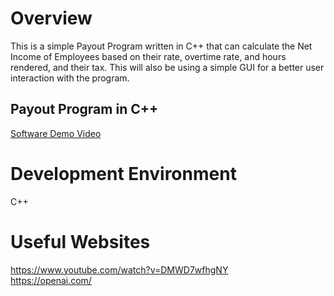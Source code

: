 # Overview
This is a simple Payout Program written in C++ that can calculate the Net Income of Employees based on their rate, overtime rate, and hours rendered, and their tax. This will also be using a simple GUI for a better user interaction with the program. 

## Payout Program in C++



[Software Demo Video](https://www.youtube.com/watch?v=NT6-PqnlrfY)

# Development Environment

C++

# Useful Websites
https://www.youtube.com/watch?v=DMWD7wfhgNY     
https://openai.com/


